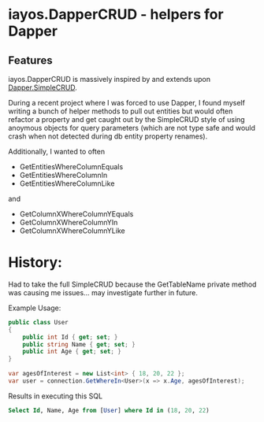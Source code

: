 iayos.DapperCRUD - helpers for Dapper
========================================
Features
--------
iayos.DapperCRUD is massively inspired by and extends upon [Dapper.SimpleCRUD](https://github.com/ericdc1/Dapper.SimpleCRUD/blob/master/Dapper.SimpleCRUD/SimpleCRUD.cs).

During a recent project where I was forced to use Dapper, I found myself writing a bunch of helper methods to pull out entities but would often refactor a property and get caught out
by the SimpleCRUD style of using anoymous objects for query parameters (which are not type safe and would crash when not detected during db entity property renames).

Additionally, I wanted to often 

- GetEntitiesWhereColumnEquals
- GetEntitiesWhereColumnIn
- GetEntitiesWhereColumnLike

and

- GetColumnXWhereColumnYEquals
- GetColumnXWhereColumnYIn
- GetColumnXWhereColumnYLike


# History:

Had to take the full SimpleCRUD because the GetTableName private method was causing me issues... may investigate further in future.

Example Usage:


```csharp
public class User
{
    public int Id { get; set; }
    public string Name { get; set; }
    public int Age { get; set; }
}
      
var agesOfInterest = new List<int> { 18, 20, 22 };
var user = connection.GetWhereIn<User>(x => x.Age, agesOfInterest);   
```
Results in executing this SQL 
```sql
Select Id, Name, Age from [User] where Id in (18, 20, 22) 
```
